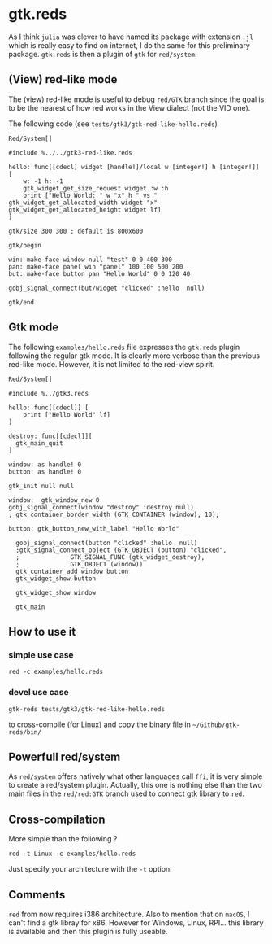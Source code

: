 # gtk.reds

As I think `julia` was clever to have named its package with extension `.jl` which is really easy to find on internet, I do the same for this preliminary package. `gtk.reds` is then a plugin of `gtk` for `red/system`.

## (View) red-like mode

The (view) red-like mode is useful to debug `red/GTK` branch since the goal is to be the nearest of how red works in the View dialect (not the VID one). 

The following code (see `tests/gtk3/gtk-red-like-hello.reds`)

```
Red/System[]

#include %../../gtk3-red-like.reds

hello: func[[cdecl] widget [handle!]/local w [integer!] h [integer!]] [
	w: -1 h: -1
	gtk_widget_get_size_request widget :w :h
	print ["Hello World: " w "x" h " vs " gtk_widget_get_allocated_width widget "x" gtk_widget_get_allocated_height widget lf]
]

gtk/size 300 300 ; default is 800x600

gtk/begin

win: make-face window null "test" 0 0 400 300 
pan: make-face panel win "panel" 100 100 500 200 
but: make-face button pan "Hello World" 0 0 120 40 
 
gobj_signal_connect(but/widget "clicked" :hello  null)

gtk/end
```

## Gtk mode

The following `examples/hello.reds` file expresses the `gtk.reds` plugin following the regular gtk mode. It is clearly more verbose than the previous red-like mode. However, it is not limited to the red-view spirit.

```
Red/System[]

#include %../gtk3.reds

hello: func[[cdecl]] [
	print ["Hello World" lf]
]

destroy: func[[cdecl]][
  gtk_main_quit
]

window: as handle! 0
button: as handle! 0

gtk_init null null 

window:  gtk_window_new 0
gobj_signal_connect(window "destroy" :destroy null)
; gtk_container_border_width (GTK_CONTAINER (window), 10);

button: gtk_button_new_with_label "Hello World"

  gobj_signal_connect(button "clicked" :hello  null)
  ;gtk_signal_connect_object (GTK_OBJECT (button) "clicked",
  ;			     GTK_SIGNAL_FUNC (gtk_widget_destroy),
  ;			     GTK_OBJECT (window))
  gtk_container_add window button
  gtk_widget_show button

  gtk_widget_show window

  gtk_main
```




## How to use it

### simple use case

```
red -c examples/hello.reds
```

### devel use case

```
gtk-reds tests/gtk3/gtk-red-like-hello.reds
```

to cross-compile (for Linux) and copy the binary file in `~/Github/gtk-reds/bin/`

## Powerfull red/system

As `red/system` offers natively what other languages call `ffi`, it is very simple to create a red/system plugin. Actually, this one is nothing else than the two main files in the `red/red:GTK` branch used to connect gtk library to `red`.

## Cross-compilation

More simple than the following ?
```
red -t Linux -c examples/hello.reds
```
Just specify your architecture with the `-t` option.


## Comments

`red` from now requires i386 architecture. Also to mention that on `macOS`, I can't find a gtk libray for x86. However for Windows, Linux, RPI... this library is available and then this plugin is fully useable.
